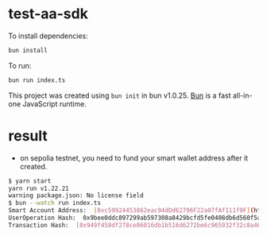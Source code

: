 # test-aa-sdk

To install dependencies:

```bash
bun install
```

To run:

```bash
bun run index.ts
```

This project was created using `bun init` in bun v1.0.25. [Bun](https://bun.sh) is a fast all-in-one JavaScript runtime.

# result

* on sepolia testnet, you need to fund your smart wallet address after it created.

```bash
$ yarn start
yarn run v1.22.21
warning package.json: No license field
$ bun --watch run index.ts
Smart Account Address:  [0xc59924453862eac94dDd62796F22a07fAf111f9F](https://sepolia.etherscan.io/address/0xc59924453862eac94dDd62796F22a07fAf111f9F)
UserOperation Hash:  0x9bee0ddc897299ab597308a8429bcfd5fe0408db6d560f5adb9fe027a7cde52e
Transaction Hash:  [0x949f458df278ce06016db1b516d6272be6c965932f32c8a46c21ee0c0e897b90](https://sepolia.etherscan.io/tx/0x949f458df278ce06016db1b516d6272be6c965932f32c8a46c21ee0c0e897b90)
```
